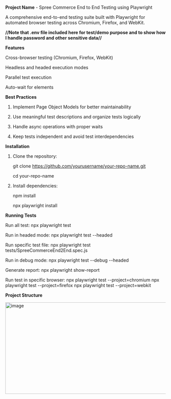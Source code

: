 **Project Name** - Spree Commerce End to End Testing using Playwright


A comprehensive end-to-end testing suite built with Playwright for automated browser testing across Chromium, Firefox, and WebKit.


**//Note that .env file included here for test/demo purpose and to show how I handle password and other sensitive data//**


 **Features**

Cross-browser testing (Chromium, Firefox, WebKit)

Headless and headed execution modes

Parallel test execution

Auto-wait for elements


**Best Practices**

1. Implement Page Object Models for better maintainability
   
3. Use meaningful test descriptions and organize tests logically
   
5. Handle async operations with proper waits
   
7. Keep tests independent and avoid test interdependencies
   


**Installation**
1. Clone the repository:
   
    git clone https://github.com/yourusername/your-repo-name.git
   
    cd your-repo-name
3. Install dependencies:
   
    npm install
   
    npx playwright install


**Running Tests**

Run all test: npx playwright test

Run in headed mode: npx playwright test --headed

Run specific test file: npx playwright test tests/SpreeCommerceEnd2End.spec.js

Run in debug mode: npx playwright test --debug --headed

Generate report: npx playwright show-report

Run test in specific browser: 
  npx playwright test --project=chromium
  npx playwright test --project=firefox
  npx playwright test --project=webkit

**Project Structure** 


<img width="881" height="288" alt="image" src="https://github.com/user-attachments/assets/8ed246f4-17d1-4e88-860c-54b791bec38b" />

